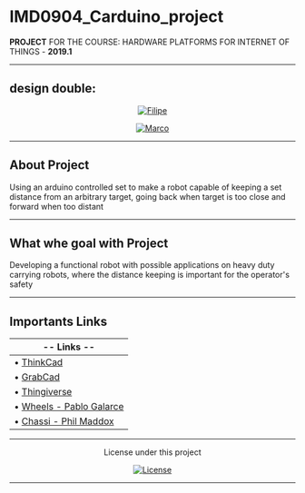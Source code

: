# IMD0904_Carduino_project

**PROJECT** FOR THE COURSE: HARDWARE PLATFORMS FOR INTERNET OF THINGS - **2019.1**       
<br>


---------------------------------------------------------------------------------------------------

## design double:

<p align="center">
    <a href="https://github.com/filipegmedeiros">
        <img src="https://img.shields.io/badge/20180117787-Filipe%20Medeiros-blue.svg?longCache=true&style=for-the-badge"
             alt="Filipe" /></a>
</p>
      
<p align="center">
    <a href="https://github.com/MarcoAFC">
        <img src="https://img.shields.io/badge/20190003485-Marco%20Antonio-blue.svg?longCache=true&style=for-the-badge"
             alt="Marco" /></a>
</p>

---------------------------------------------------------------------------------------------------


 ## About Project
<p> Using an arduino controlled set to make a robot capable of keeping a set distance from an
arbitrary target, going back when target is too close and forward when too distant</p>


---------------------------------------------------------------------------------------------------


 ##  What whe goal with Project
<p> Developing a functional robot with possible applications on heavy duty carrying robots,
where the distance keeping is important for the operator's safety</p>
 

---------------------------------------------------------------------------------------------------
 
 ##  Importants Links
|  **-- Links --**                                                               |
| ------------------------------------------------------------------------------ |
| • [ThinkCad](https://www.tinkercad.com)                                        |
| • [GrabCad](https://grabcad.com/)                                              |
| • [Thingiverse](https://www.thingiverse.com)                                   |
| • [Wheels - Pablo Galarce](https://grabcad.com/library/moto-reductor-rueda-1)  |
| • [Chassi - Phil Maddox](https://www.thingiverse.com/thing:2945466)            |
 
 
---------------------------------------------------------------------------------------------------

<p align="center">
   License under this project
  <br>
<p align="center">
    <a href="https://github.com/filipegmedeiros/IMD0904_Carduino_project/blob/master/LICENSE.md">
        <img src="https://img.shields.io/github/license/filipegmedeiros/IMD0904_Carduino_project.svg?longCache=true&style=for-the-badge"
             alt="License" /></a>
</p>


---------------------------------------------------------------------------------------------------
